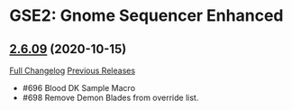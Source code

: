 # GSE2: Gnome Sequencer Enhanced

## [2.6.09](https://github.com/TimothyLuke/GnomeSequencer-Enhanced/tree/2.6.09) (2020-10-15)
[Full Changelog](https://github.com/TimothyLuke/GnomeSequencer-Enhanced/compare/2.6.08...2.6.09) [Previous Releases](https://github.com/TimothyLuke/GnomeSequencer-Enhanced/releases)

- #696 Blood DK Sample Macro  
- #698 Remove Demon Blades from override list.  

